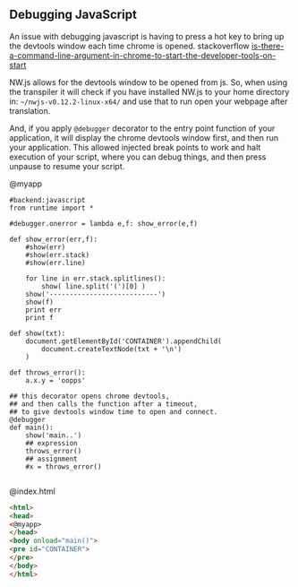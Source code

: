 Debugging JavaScript
--------------------

An issue with debugging javascript is having to press a hot key to bring up the devtools window each time chrome is opened.
stackoverflow [is-there-a-command-line-argument-in-chrome-to-start-the-developer-tools-on-start](http://stackoverflow.com/questions/5425443/is-there-a-command-line-argument-in-chrome-to-start-the-developer-tools-on-start)

NW.js allows for the devtools window to be opened from js.
So, when using the transpiler it will check if you have installed NW.js to your home directory in:
`~/nwjs-v0.12.2-linux-x64/` and use that to run open your webpage after translation.

And, if you apply `@debugger` decorator to the entry point function of your application, 
it will display the chrome devtools window first, and then run your application.
This allowed injected break points to work and halt execution of your script,
where you can debug things, and then press unpause to resume your script.

@myapp
```rusthon
#backend:javascript
from runtime import *

#debugger.onerror = lambda e,f: show_error(e,f)

def show_error(err,f):
	#show(err)
	#show(err.stack)
	#show(err.line)

	for line in err.stack.splitlines():
		show( line.split('(')[0] )
	show('---------------------------')
	show(f)
	print err
	print f

def show(txt):
	document.getElementById('CONTAINER').appendChild(
		document.createTextNode(txt + '\n')
	)

def throws_error():
	a.x.y = 'oopps'

## this decorator opens chrome devtools, 
## and then calls the function after a timeout,
## to give devtools window time to open and connect.
@debugger
def main():
	show('main..')
	## expression
	throws_error()
	## assignment
	#x = throws_error()


```

@index.html
```html
<html>
<head>
<@myapp>
</head>
<body onload="main()">
<pre id="CONTAINER">
</pre>
</body>
</html>
```